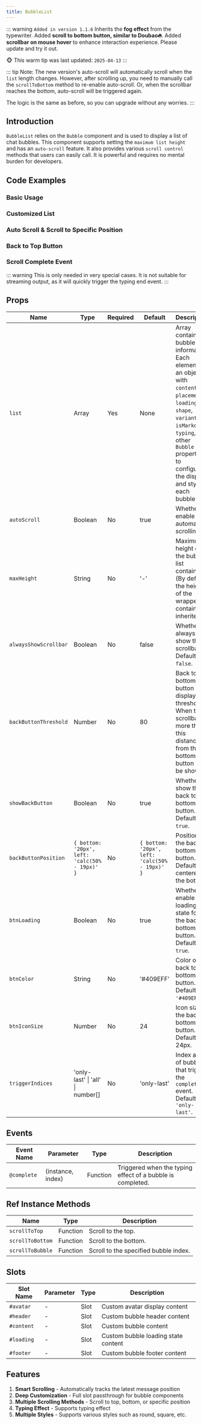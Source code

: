 ```yaml
---
title: BubbleList
---
```


::: warning
`Added in version 1.1.6` Inherits the **fog effect** from the typewriter. Added **scroll to bottom button, similar to Doubao🔥**. Added **scrollbar on mouse hover** to enhance interaction experience. Please update and try it out.

🐵 This warm tip was last updated: `2025-04-13`
:::

::: tip
Note: The new version's auto-scroll will automatically scroll when the `list` length changes. However, after scrolling up, you need to manually call the `scrollToBottom` method to re-enable auto-scroll. Or, when the scrollbar reaches the bottom, auto-scroll will be triggered again.

The logic is the same as before, so you can upgrade without any worries.
:::

## Introduction

`BubbleList` relies on the `Bubble` component and is used to display a list of chat bubbles. This component supports setting the `maximum list height` and has an `auto-scroll` feature. It also provides various `scroll control` methods that users can easily call. It is powerful and requires no mental burden for developers.

## Code Examples

### Basic Usage

<demo src="./demos/list.vue"></demo>

### Customized List

<demo src="./demos/customized.vue"></demo>

### Auto Scroll & Scroll to Specific Position

<demo src="./demos/scroll-to.vue"></demo>

### Back to Top Button

<demo src="./demos/back-button.vue"></demo>

### Scroll Complete Event

::: warning
This is only needed in very special cases. It is not suitable for streaming output, as it will quickly trigger the typing end event.
:::

<demo src="./demos/on-complete.vue"></demo>

## Props

| Name                  | Type                                           | <div style="width: 70px">Required</div> | Default                                        | Description                                                                                                                                                                                                                         |
| --------------------- | ---------------------------------------------- | --------------------------------------- | ---------------------------------------------- | ----------------------------------------------------------------------------------------------------------------------------------------------------------------------------------------------------------------------------------- |
| `list`                | Array                                          | Yes                                     | None                                           | Array containing bubble information. Each element is an object with `content`, `placement`, `loading`, `shape`, `variant`, `isMarkdown`, `typing`, and other `Bubble` properties to configure the display and style of each bubble. |
| `autoScroll`          | Boolean                                        | No                                      | true                                           | Whether to enable automatic scrolling.                                                                                                                                                                                              |
| `maxHeight`           | String                                         | No                                      | '-'                                            | Maximum height of the bubble list container.(By default, the height of the wrapper container is inherited)                                                                                                                          |
| `alwaysShowScrollbar` | Boolean                                        | No                                      | false                                          | Whether to always show the scrollbar. Default is `false`.                                                                                                                                                                           |
| `backButtonThreshold` | Number                                         | No                                      | 80                                             | Back to bottom button display threshold. When the scrollbar is more than this distance from the bottom, the button will be shown.                                                                                                   |
| `showBackButton`      | Boolean                                        | No                                      | true                                           | Whether to show the back to bottom button. Default is `true`.                                                                                                                                                                       |
| `backButtonPosition`  | `{ bottom: '20px', left: 'calc(50% - 19px)' }` | No                                      | `{ bottom: '20px', left: 'calc(50% - 19px)' }` | Position of the back to bottom button. Default is centered at the bottom.                                                                                                                                                           |
| `btnLoading`          | Boolean                                        | No                                      | true                                           | Whether to enable loading state for the back to bottom button. Default is `true`.                                                                                                                                                   |
| `btnColor`            | String                                         | No                                      | '#409EFF'                                      | Color of the back to bottom button. Default is `'#409EFF'`.                                                                                                                                                                         |
| `btnIconSize`         | Number                                         | No                                      | 24                                             | Icon size of the back to bottom button. Default is 24px.                                                                                                                                                                            |
| `triggerIndices`      | 'only-last' \| 'all' \| number[]               | No                                      | 'only-last'                                    | Index array of bubbles that trigger the `complete` event. Default is `'only-last'`.                                                                                                                                                 |

## Events

| Event Name  | Parameter         | Type     | Description                                                |
| ----------- | ----------------- | -------- | ---------------------------------------------------------- |
| `@complete` | (instance, index) | Function | Triggered when the typing effect of a bubble is completed. |

## Ref Instance Methods

| Name             | Type     | Description                           |
| ---------------- | -------- | ------------------------------------- |
| `scrollToTop`    | Function | Scroll to the top.                    |
| `scrollToBottom` | Function | Scroll to the bottom.                 |
| `scrollToBubble` | Function | Scroll to the specified bubble index. |

## Slots

| Slot Name  | Parameter | Type | Description                         |
| ---------- | --------- | ---- | ----------------------------------- |
| `#avatar`  | -         | Slot | Custom avatar display content       |
| `#header`  | -         | Slot | Custom bubble header content        |
| `#content` | -         | Slot | Custom bubble content               |
| `#loading` | -         | Slot | Custom bubble loading state content |
| `#footer`  | -         | Slot | Custom bubble footer content        |

## Features

1. **Smart Scrolling** - Automatically tracks the latest message position
2. **Deep Customization** - Full slot passthrough for bubble components
3. **Multiple Scrolling Methods** - Scroll to top, bottom, or specific position
4. **Typing Effect** - Supports typing effect
5. **Multiple Styles** - Supports various styles such as round, square, etc.
